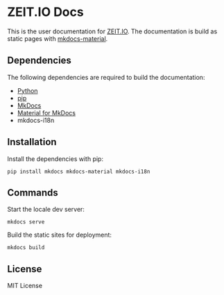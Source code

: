 # ZEIT.IO Docs

This is the user documentation for [ZEIT.IO](https://zeit.io). 
The documentation is build as static pages with [mkdocs-material](https://squidfunk.github.io/mkdocs-material/).

## Dependencies

The following dependencies are required to build the documentation:

* [Python](https://www.python.org/)
* [pip](https://pypi.org/project/pip/)
* [MkDocs](https://www.mkdocs.org/)
* [Material for MkDocs](https://squidfunk.github.io/mkdocs-material/)
* mkdocs-i18n

## Installation

Install the dependencies with pip:

```
pip install mkdocs mkdocs-material mkdocs-i18n
```

## Commands

Start the locale dev server: 

```
mkdocs serve
```

Build the static sites for deployment: 

```
mkdocs build
```

## License

MIT License
